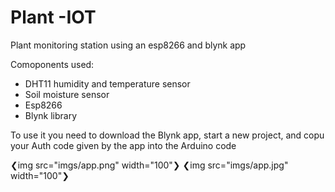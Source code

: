 # Plant -IOT
Plant monitoring station using an esp8266 and blynk app

Comoponents used:
<ul>
  <li>DHT11 humidity and temperature sensor</li>
  <li>Soil moisture sensor</li>
  <li>Esp8266</li>
  <li>Blynk library</li>
</ul>

To use it you need to download the Blynk app, start a new project, and copu your Auth code given by the app into the Arduino code
<p>
  ❮img src="imgs/app.png" width="100"❯
  ❮img src="imgs/app.jpg" width="100"❯
</p>